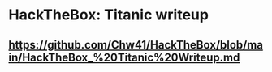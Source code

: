 # HackTheBox: Titanic writeup
## https://github.com/Chw41/HackTheBox/blob/main/HackTheBox_%20Titanic%20Writeup.md
